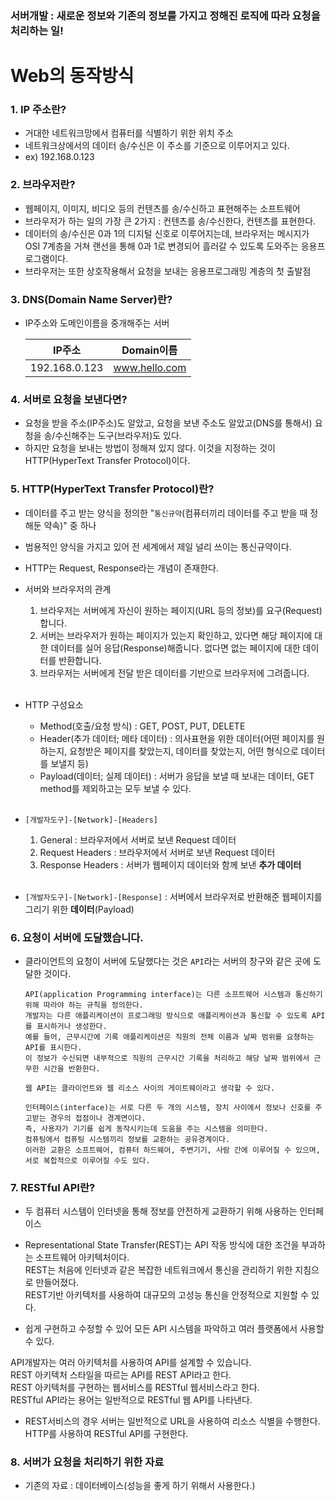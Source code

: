 ### 서버개발 : 새로운 정보와 기존의 정보를 가지고 정해진 로직에 따라 요청을 처리하는 일!

# Web의 동작방식

### 1. IP 주소란?
- 거대한 네트워크망에서 컴퓨터를 식별하기 위한 위치 주소
- 네트워크상에서의 데이터 송/수신은 이 주소를 기준으로 이루어지고 있다.
- ex) 192.168.0.123

### 2. 브라우저란?
- 웹페이지, 이미지, 비디오 등의 컨텐츠를 송/수신하고 표현해주는 소프트웨어
- 브라우저가 하는 일의 가장 큰 2가지 : 컨텐츠를 송/수신한다, 컨텐츠를 표현한다.
- 데이터의 송/수신은 0과 1의 디지털 신호로 이루어지는데, 브라우저는 메시지가 OSI 7계층을 거쳐 랜선을 통해 0과 1로 변경되어 흘러갈 수 있도록 도와주는 응용프로그램이다.
- 브라우저는 또한 상호작용해서 요청을 보내는 응용프로그래밍 계층의 첫 출발점


### 3. DNS(Domain Name Server)란?
- IP주소와 도메인이름을 중개해주는 서버 

    | IP주소          | Domain이름      | 
    |---------------|---------------|
    | 192.168.0.123 | www.hello.com |

### 4. 서버로 요청을 보낸다면?
- 요청을 받을 주소(IP주소)도 알았고, 요청을 보낸 주소도 알았고(DNS를 통해서) 요청을 송/수신해주는 도구(브라우저)도 있다.
- 하지만 요청을 보내는 방법이 정해져 있지 않다. 이것을 지정하는 것이 HTTP(HyperText Transfer Protocol)이다.

### 5. HTTP(HyperText Transfer Protocol)란?
- 데이터를 주고 받는 양식을 정의한 "`통신규약`(컴퓨터끼리 데이터를 주고 받을 때 정해둔 약속)" 중 하나
- 범용적인 양식을 가지고 있어 전 세계에서 제일 널리 쓰이는 통신규약이다.

- HTTP는 Request, Response라는 개념이 존재한다.
- 서버와 브라우저의 관계
  1. 브라우저는 서버에게 자신이 원하는 페이지(URL 등의 정보)를 요구(Request)합니다.
  2. 서버는 브라우저가 원하는 페이지가 있는지 확인하고, 있다면 해당 페이지에 대한 데이터를 실어 응답(Response)해줍니다. 없다면 없는 페이지에 대한 데이터를 반환합니다.
  3. 브라우저는 서버에게 전달 받은 데이터를 기반으로 브라우저에 그려줍니다.<br><br>

- HTTP 구성요소
  - Method(호출/요청 방식) : GET, POST, PUT, DELETE
  - Header(추가 데이터; 메타 데이터) : 의사표현을 위한 데이터(어떤 페이지를 원하는지, 요청받은 페이지를 찾았는지, 데이터를 찾았는지, 어떤 형식으로 데이터를 보낼지 등)
  - Payload(데이터; 실제 데이터) : 서버가 응답을 보낼 때 보내는 데이터, GET method를 제외하고는 모두 보낼 수 있다.<br><br>

- `[개발자도구]-[Network]-[Headers]`
  1. General : 브라우저에서 서버로 보낸 Request 데이터
  2. Request Headers : 브라우저에서 서버로 보낸 Request 데이터
  3. Response Headers : 서버가 웹페이지 데이터와 함께 보낸 **추가 데이터**

  <br>
- `[개발자도구]-[Network]-[Response]` : 서버에서 브라우저로 반환해준 웹페이지를 그리기 위한 **데이터**(Payload)



### 6. 요청이 서버에 도달했습니다.
- 클라이언트의 요청이 서버에 도달했다는 것은 `API`라는 서버의 창구와 같은 곳에 도달한 것이다.

  ```text
  API(application Programming interface)는 다른 소프트웨어 시스템과 통신하기 위해 따라야 하는 규칙을 정의한다.
  개발자는 다른 애플리케이션이 프로그래밍 방식으로 애플리케이션과 통신할 수 있도록 API를 표시하거나 생성한다.
  예를 들어, 근무시간에 기록 애플리케이션은 직원의 전체 이름과 날짜 범위를 요쳥하는 API를 표시한다. 
  이 정보가 수신되면 내부적으로 직원의 근무시간 기록을 처리하고 해당 날짜 범위에서 근무한 시간을 반환한다.  
  
  웹 API는 클라이언트와 웹 리소스 사이의 게이트웨이라고 생각할 수 있다.
  
  인터페이스(interface)는 서로 다른 두 개의 시스템, 장치 사이에서 정보나 신호를 주고받는 경우의 접점이나 경계면이다.
  즉, 사용자가 기기를 쉽게 동작시키는데 도움을 주는 시스템을 의미한다.
  컴퓨팅에서 컴퓨팅 시스템끼리 정보를 교환하는 공유경계이다. 
  이러한 교환은 소프트웨어, 컴퓨터 하드웨어, 주변기기, 사람 간에 이루어질 수 있으며, 서로 복합적으로 이루어질 수도 있다.
  ```


### 7. RESTful API란?
- 두 컴퓨터 시스템이 인터넷을 통해 정보를 안전하게 교환하기 위해 사용하는 인터페이스

- Representational State Transfer(REST)는 API 작동 방식에 대한 조건을 부과하는 소프트웨어 아키텍처이다. <br>
REST는 처음에 인터넷과 같은 복잡한 네트워크에서 통신을 관리하기 위한 지침으로 만들어졌다. <br>
REST기반 아키텍처를 사용하여 대규모의 고성능 통신을 안정적으로 지원할 수 있다. <br>
- 쉽게 구현하고 수정할 수 있어 모든 API 시스템을 파악하고 여러 플랫폼에서 사용할 수 있다.

API개발자는 여러 아키텍처를 사용하여 API를 설계할 수 있습니다. <br> 
REST 아키텍처 스타일을 따르는 API를 REST API라고 한다. <br>
REST 아키텍처를 구현하는 웹서비스를 RESTful 웹서비스라고 한다. <br>
RESTful API라는 용어는 일반적으로 RESTful 웹 API를 나타낸다. 


- REST서비스의 경우 서버는 일반적으로 URL을 사용하여 리소스 식별을 수행한다. HTTP를 사용하여 RESTful API를 구현한다.

### 8. 서버가 요청을 처리하기 위한 자료
- 기존의 자료 : 데이터베이스(성능을 좋게 하기 위해서 사용한다.)
